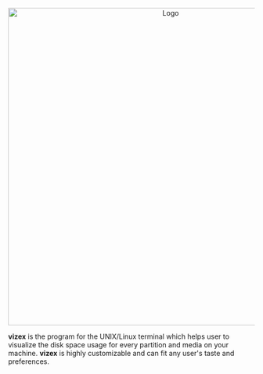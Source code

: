 <p align="center">
	<img title="Logo" src="https://i.imgur.com/Jt0V0ce.png" width=648>
</p>


**vizex** is the program for the UNIX/Linux terminal which helps user to visualize the disk space usage for every partition and media on your machine. **vizex** is highly customizable and can fit any user's taste and preferences.
